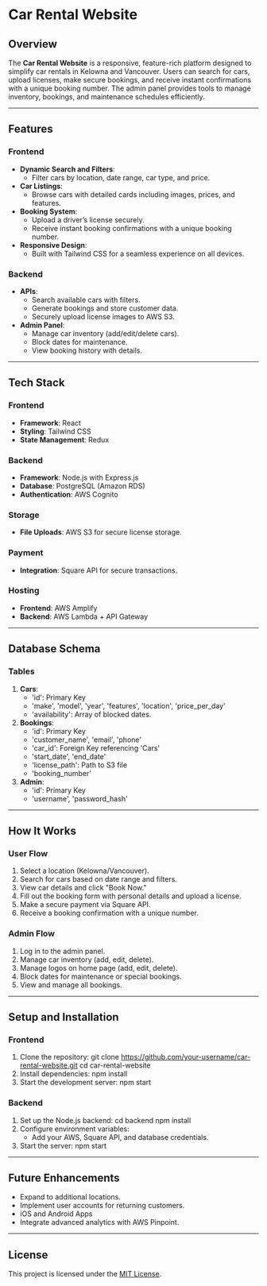 # Car Rental Website

## Overview

The **Car Rental Website** is a responsive, feature-rich platform designed to simplify car rentals in Kelowna and Vancouver. Users can search for cars, upload licenses, make secure bookings, and receive instant confirmations with a unique booking number. The admin panel provides tools to manage inventory, bookings, and maintenance schedules efficiently.

---

## Features

### **Frontend**
- **Dynamic Search and Filters**:
  - Filter cars by location, date range, car type, and price.
- **Car Listings**:
  - Browse cars with detailed cards including images, prices, and features.
- **Booking System**:
  - Upload a driver’s license securely.
  - Receive instant booking confirmations with a unique booking number.
- **Responsive Design**:
  - Built with Tailwind CSS for a seamless experience on all devices.

### **Backend**
- **APIs**:
  - Search available cars with filters.
  - Generate bookings and store customer data.
  - Securely upload license images to AWS S3.
- **Admin Panel**:
  - Manage car inventory (add/edit/delete cars).
  - Block dates for maintenance.
  - View booking history with details.

---

## Tech Stack

### **Frontend**
- **Framework**: React
- **Styling**: Tailwind CSS
- **State Management**: Redux

### **Backend**
- **Framework**: Node.js with Express.js
- **Database**: PostgreSQL (Amazon RDS)
- **Authentication**: AWS Cognito

### **Storage**
- **File Uploads**: AWS S3 for secure license storage.

### **Payment**
- **Integration**: Square API for secure transactions.

### **Hosting**
- **Frontend**: AWS Amplify
- **Backend**: AWS Lambda + API Gateway

---

## Database Schema

### **Tables**
1. **Cars**:
   - 'id': Primary Key
   - 'make', 'model', 'year', 'features', 'location', 'price_per_day'
   - 'availability': Array of blocked dates.
2. **Bookings**:
   - 'id': Primary Key
   - 'customer_name', 'email', 'phone'
   - 'car_id': Foreign Key referencing 'Cars'
   - 'start_date', 'end_date'
   - 'license_path': Path to S3 file
   - 'booking_number'
3. **Admin**:
   - 'id': Primary Key
   - 'username', 'password_hash'

---

## How It Works

### **User Flow**
1. Select a location (Kelowna/Vancouver).
2. Search for cars based on date range and filters.
3. View car details and click "Book Now."
4. Fill out the booking form with personal details and upload a license.
5. Make a secure payment via Square API.
6. Receive a booking confirmation with a unique number.

### **Admin Flow**
1. Log in to the admin panel.
2. Manage car inventory (add, edit, delete).
3. Manage logos on home page (add, edit, delete).
4. Block dates for maintenance or special bookings.
5. View and manage all bookings.

---

## Setup and Installation

### **Frontend**
1. Clone the repository:
   git clone https://github.com/your-username/car-rental-website.git
   cd car-rental-website
2. Install dependencies:
   npm install
3. Start the development server:
   npm start

### **Backend**
1. Set up the Node.js backend:
   cd backend
   npm install
2. Configure environment variables:
   - Add your AWS, Square API, and database credentials.
3. Start the server:
   npm start

---

## Future Enhancements
- Expand to additional locations.
- Implement user accounts for returning customers.
- iOS and Android Apps
- Integrate advanced analytics with AWS Pinpoint.

---

## License
This project is licensed under the [MIT License](LICENSE).
